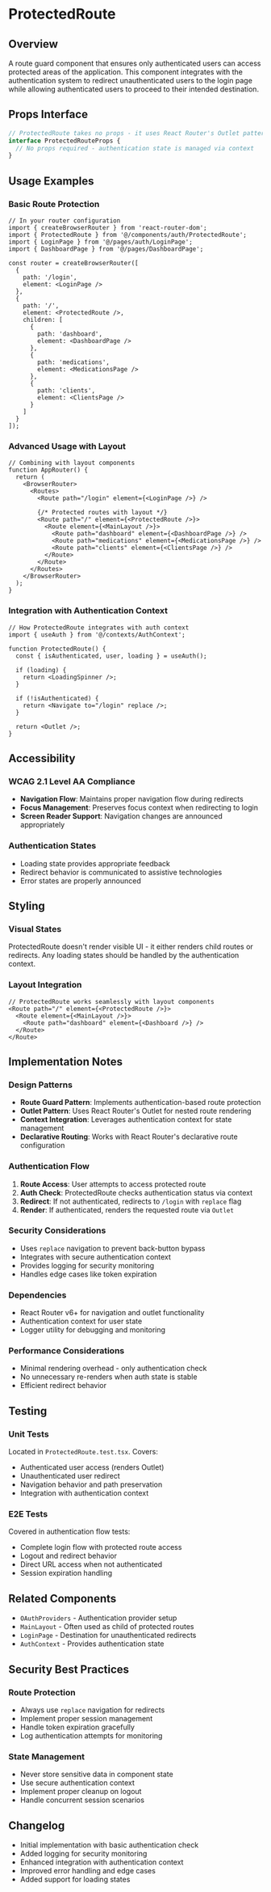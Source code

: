 # ProtectedRoute

## Overview

A route guard component that ensures only authenticated users can access protected areas of the application. This component integrates with the authentication system to redirect unauthenticated users to the login page while allowing authenticated users to proceed to their intended destination.

## Props Interface

```typescript
// ProtectedRoute takes no props - it uses React Router's Outlet pattern
interface ProtectedRouteProps {
  // No props required - authentication state is managed via context
}
```

## Usage Examples

### Basic Route Protection

```tsx
// In your router configuration
import { createBrowserRouter } from 'react-router-dom';
import { ProtectedRoute } from '@/components/auth/ProtectedRoute';
import { LoginPage } from '@/pages/auth/LoginPage';
import { DashboardPage } from '@/pages/DashboardPage';

const router = createBrowserRouter([
  {
    path: '/login',
    element: <LoginPage />
  },
  {
    path: '/',
    element: <ProtectedRoute />,
    children: [
      {
        path: 'dashboard',
        element: <DashboardPage />
      },
      {
        path: 'medications',
        element: <MedicationsPage />
      },
      {
        path: 'clients',
        element: <ClientsPage />
      }
    ]
  }
]);
```

### Advanced Usage with Layout

```tsx
// Combining with layout components
function AppRouter() {
  return (
    <BrowserRouter>
      <Routes>
        <Route path="/login" element={<LoginPage />} />
        
        {/* Protected routes with layout */}
        <Route path="/" element={<ProtectedRoute />}>
          <Route element={<MainLayout />}>
            <Route path="dashboard" element={<DashboardPage />} />
            <Route path="medications" element={<MedicationsPage />} />
            <Route path="clients" element={<ClientsPage />} />
          </Route>
        </Route>
      </Routes>
    </BrowserRouter>
  );
}
```

### Integration with Authentication Context

```tsx
// How ProtectedRoute integrates with auth context
import { useAuth } from '@/contexts/AuthContext';

function ProtectedRoute() {
  const { isAuthenticated, user, loading } = useAuth();
  
  if (loading) {
    return <LoadingSpinner />;
  }
  
  if (!isAuthenticated) {
    return <Navigate to="/login" replace />;
  }
  
  return <Outlet />;
}
```

## Accessibility

### WCAG 2.1 Level AA Compliance

- **Navigation Flow**: Maintains proper navigation flow during redirects
- **Focus Management**: Preserves focus context when redirecting to login
- **Screen Reader Support**: Navigation changes are announced appropriately

### Authentication States

- Loading state provides appropriate feedback
- Redirect behavior is communicated to assistive technologies
- Error states are properly announced

## Styling

### Visual States

ProtectedRoute doesn't render visible UI - it either renders child routes or redirects. Any loading states should be handled by the authentication context.

### Layout Integration

```tsx
// ProtectedRoute works seamlessly with layout components
<Route path="/" element={<ProtectedRoute />}>
  <Route element={<MainLayout />}>
    <Route path="dashboard" element={<Dashboard />} />
  </Route>
</Route>
```

## Implementation Notes

### Design Patterns

- **Route Guard Pattern**: Implements authentication-based route protection
- **Outlet Pattern**: Uses React Router's Outlet for nested route rendering
- **Context Integration**: Leverages authentication context for state management
- **Declarative Routing**: Works with React Router's declarative route configuration

### Authentication Flow

1. **Route Access**: User attempts to access protected route
2. **Auth Check**: ProtectedRoute checks authentication status via context
3. **Redirect**: If not authenticated, redirects to `/login` with `replace` flag
4. **Render**: If authenticated, renders the requested route via `Outlet`

### Security Considerations

- Uses `replace` navigation to prevent back-button bypass
- Integrates with secure authentication context
- Provides logging for security monitoring
- Handles edge cases like token expiration

### Dependencies

- React Router v6+ for navigation and outlet functionality
- Authentication context for user state
- Logger utility for debugging and monitoring

### Performance Considerations

- Minimal rendering overhead - only authentication check
- No unnecessary re-renders when auth state is stable
- Efficient redirect behavior

## Testing

### Unit Tests

Located in `ProtectedRoute.test.tsx`. Covers:

- Authenticated user access (renders Outlet)
- Unauthenticated user redirect
- Navigation behavior and path preservation
- Integration with authentication context

### E2E Tests

Covered in authentication flow tests:

- Complete login flow with protected route access
- Logout and redirect behavior
- Direct URL access when not authenticated
- Session expiration handling

## Related Components

- `OAuthProviders` - Authentication provider setup
- `MainLayout` - Often used as child of protected routes
- `LoginPage` - Destination for unauthenticated redirects
- `AuthContext` - Provides authentication state

## Security Best Practices

### Route Protection

- Always use `replace` navigation for redirects
- Implement proper session management
- Handle token expiration gracefully
- Log authentication attempts for monitoring

### State Management

- Never store sensitive data in component state
- Use secure authentication context
- Implement proper cleanup on logout
- Handle concurrent session scenarios

## Changelog

- Initial implementation with basic authentication check
- Added logging for security monitoring
- Enhanced integration with authentication context
- Improved error handling and edge cases
- Added support for loading states
